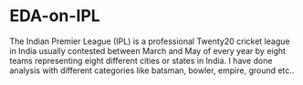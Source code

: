 # EDA-on-IPL
The Indian Premier League (IPL) is a professional Twenty20 cricket league in India usually contested between March and May of every year by eight teams representing eight different cities or states in India. I have done analysis with different categories like batsman, bowler, empire, ground etc..
